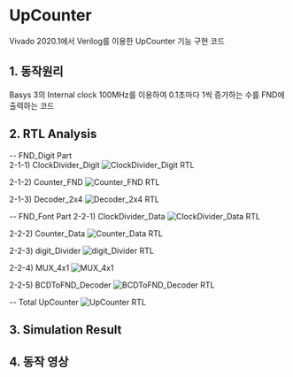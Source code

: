 # UpCounter
Vivado 2020.1에서 Verilog를 이용한 UpCounter 기능 구현 코드

## 1. 동작원리  
Basys 3의 Internal clock 100MHz를 이용하여 0.1초마다 1씩 증가하는 수를 FND에 출력하는 코드

## 2. RTL Analysis
-- FND_Digit Part  
2-1-1) ClockDivider_Digit
![ClockDivider_Digit RTL](https://user-images.githubusercontent.com/113006133/195026254-e4bf0467-704c-48f0-a988-cd32768568d7.JPG)

2-1-2) Counter_FND
![Counter_FND RTL](https://user-images.githubusercontent.com/113006133/195030820-b3718252-2a6e-48c2-90a8-eefa7918e992.JPG)

2-1-3) Decoder_2x4
![Decoder_2x4 RTL](https://user-images.githubusercontent.com/113006133/195031156-bb3db2f1-d365-4170-b074-f628b920a153.JPG)
  
-- FND_Font Part
2-2-1) ClockDivider_Data
![ClockDivider_Data RTL](https://user-images.githubusercontent.com/113006133/195031251-50f89bf8-6378-44b9-862f-ec16330fb891.JPG)

2-2-2) Counter_Data
![Counter_Data RTL](https://user-images.githubusercontent.com/113006133/195031322-3983aff1-130e-4a0a-a560-7e3dfe826c71.JPG)

2-2-3) digit_Divider
![digit_Divider RTL](https://user-images.githubusercontent.com/113006133/195031392-74f59a66-fc7b-4d0b-8a63-d10f74993526.JPG)

2-2-4) MUX_4x1
![MUX_4x1](https://user-images.githubusercontent.com/113006133/195031463-24c6c131-1a23-468c-ab53-6f509265f31a.JPG)

2-2-5) BCDToFND_Decoder
![BCDToFND_Decoder RTL](https://user-images.githubusercontent.com/113006133/195031512-edb1aa50-4061-48ce-b50b-2943aa6bf916.JPG)

-- Total UpCounter
![UpCounter RTL](https://user-images.githubusercontent.com/113006133/195031572-8237ccaf-03a7-4823-9157-f9c84d92c1c8.JPG)

## 3. Simulation Result

## 4. 동작 영상


